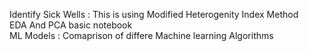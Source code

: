 Identify Sick Wells  :  This is using Modified Heterogenity Index Method                                                                                                                           
EDA And PCA basic notebook                                                                                                                                                                     
ML Models       : Comaprison of differe Machine learning Algorithms
